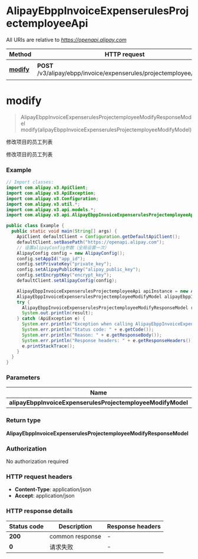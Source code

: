 # AlipayEbppInvoiceExpenserulesProjectemployeeApi

All URIs are relative to *https://openapi.alipay.com*

| Method | HTTP request | Description |
|------------- | ------------- | -------------|
| [**modify**](AlipayEbppInvoiceExpenserulesProjectemployeeApi.md#modify) | **POST** /v3/alipay/ebpp/invoice/expenserules/projectemployee/modify | 修改项目的员工列表 |


<a name="modify"></a>
# **modify**
> AlipayEbppInvoiceExpenserulesProjectemployeeModifyResponseModel modify(alipayEbppInvoiceExpenserulesProjectemployeeModifyModel)

修改项目的员工列表

修改项目的员工列表

### Example
```java
// Import classes:
import com.alipay.v3.ApiClient;
import com.alipay.v3.ApiException;
import com.alipay.v3.Configuration;
import com.alipay.v3.util.*;
import com.alipay.v3.api.models.*;
import com.alipay.v3.api.AlipayEbppInvoiceExpenserulesProjectemployeeApi;

public class Example {
  public static void main(String[] args) {
    ApiClient defaultClient = Configuration.getDefaultApiClient();
    defaultClient.setBasePath("https://openapi.alipay.com");
    // 设置alipayConfig参数（全局设置一次）
    AlipayConfig config = new AlipayConfig();
    config.setAppId("app_id");
    config.setPrivateKey("private_key");
    config.setAlipayPublicKey("alipay_public_key");
    config.setEncryptKey("encrypt_key");
    defaultClient.setAlipayConfig(config);

    AlipayEbppInvoiceExpenserulesProjectemployeeApi apiInstance = new AlipayEbppInvoiceExpenserulesProjectemployeeApi(defaultClient);
    AlipayEbppInvoiceExpenserulesProjectemployeeModifyModel alipayEbppInvoiceExpenserulesProjectemployeeModifyModel = new AlipayEbppInvoiceExpenserulesProjectemployeeModifyModel(); // AlipayEbppInvoiceExpenserulesProjectemployeeModifyModel | 
    try {
      AlipayEbppInvoiceExpenserulesProjectemployeeModifyResponseModel result = apiInstance.modify(alipayEbppInvoiceExpenserulesProjectemployeeModifyModel);
      System.out.println(result);
    } catch (ApiException e) {
      System.err.println("Exception when calling AlipayEbppInvoiceExpenserulesProjectemployeeApi#modify");
      System.err.println("Status code: " + e.getCode());
      System.err.println("Reason: " + e.getResponseBody());
      System.err.println("Response headers: " + e.getResponseHeaders());
      e.printStackTrace();
    }
  }
}
```

### Parameters

| Name | Type | Description  | Notes |
|------------- | ------------- | ------------- | -------------|
| **alipayEbppInvoiceExpenserulesProjectemployeeModifyModel** | **AlipayEbppInvoiceExpenserulesProjectemployeeModifyModel**|  | [optional] |

### Return type

**AlipayEbppInvoiceExpenserulesProjectemployeeModifyResponseModel**

### Authorization

No authorization required

### HTTP request headers

 - **Content-Type**: application/json
 - **Accept**: application/json

### HTTP response details
| Status code | Description | Response headers |
|-------------|-------------|------------------|
| **200** | common response |  -  |
| **0** | 请求失败 |  -  |

